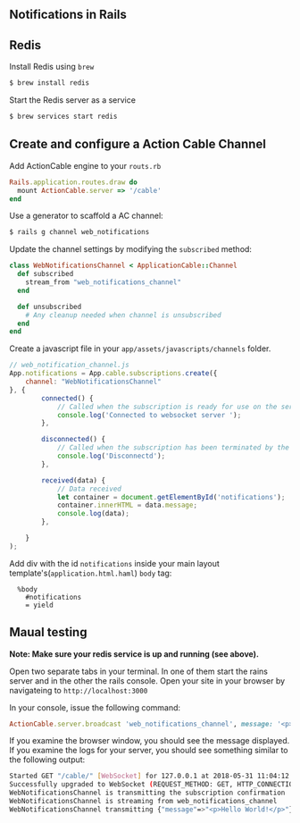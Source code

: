 ## Notifications in Rails


## Redis

Install Redis using `brew`

```bash 
$ brew install redis
```

Start the Redis server as a service

```bash 
$ brew services start redis
```

## Create and configure a Action Cable Channel

Add ActionCable engine to your `routs.rb` 

```ruby
Rails.application.routes.draw do
  mount ActionCable.server => '/cable'
end

```

Use a generator to scaffold a AC channel: 

```bash
$ rails g channel web_notifications
```

Update the channel settings by modifying the `subscribed` method:

```ruby
class WebNotificationsChannel < ApplicationCable::Channel
  def subscribed
    stream_from "web_notifications_channel"
  end

  def unsubscribed
    # Any cleanup needed when channel is unsubscribed
  end
end

```

Create a javascript file in your `app/assets/javascripts/channels` folder. 

```javascript
// web_notification_channel.js
App.notifications = App.cable.subscriptions.create({
    channel: "WebNotificationsChannel"
}, {
        connected() {
            // Called when the subscription is ready for use on the server
            console.log('Connected to websocket server ');
        },

        disconnected() {
            // Called when the subscription has been terminated by the server
            console.log('Disconnectd');
        },

        received(data) {
            // Data received
            let container = document.getElementById('notifications');
            container.innerHTML = data.message;
            console.log(data);
        },

    }
);
```

Add div with the id `notifications` inside your main layout template's(`application.html.haml`) `body` tag:

```haml
  %body
    #notifications
    = yield
```

## Maual testing

**Note: Make sure your redis service is up and running (see above).**

Open two separate tabs in your terminal. In one of them start the rains server and in the other the rails console. Open your site in your browser by navigateing to `http://localhost:3000` 

In your console, issue the following command:

```ruby
ActionCable.server.broadcast 'web_notifications_channel', message: '<p>Hello World!</p>'
```

If you examine the browser window, you should see the message displayed. If you examine the logs for your server, you should see something similar to the following output: 

```bash 
Started GET "/cable/" [WebSocket] for 127.0.0.1 at 2018-05-31 11:04:12 +0200
Successfully upgraded to WebSocket (REQUEST_METHOD: GET, HTTP_CONNECTION: Upgrade, HTTP_UPGRADE: websocket)
WebNotificationsChannel is transmitting the subscription confirmation
WebNotificationsChannel is streaming from web_notifications_channel
WebNotificationsChannel transmitting {"message"=>"<p>Hello World!</p>"} (via streamed from web_notifications_channel)
```
